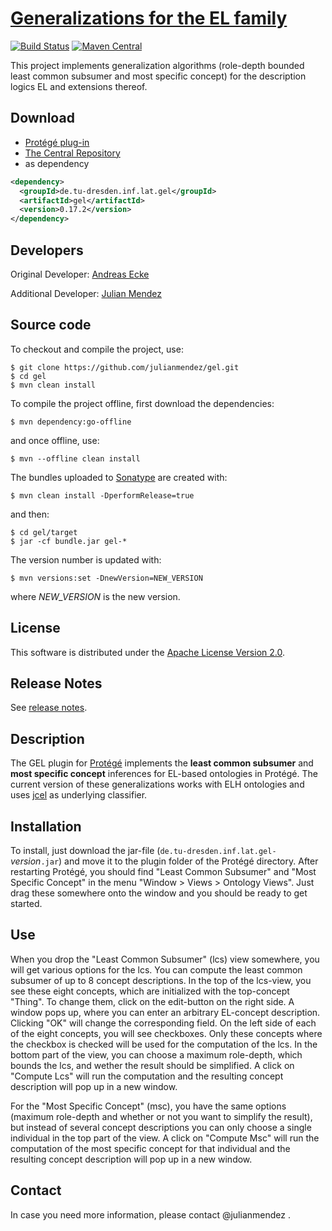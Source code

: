 #  [Generalizations for the EL family](https://julianmendez.github.io/gel)

[![Build Status](https://travis-ci.org/julianmendez/gel.png?branch=master)](https://travis-ci.org/julianmendez/gel)
[![Maven Central](https://maven-badges.herokuapp.com/maven-central/de.tu-dresden.inf.lat.gel/gel/badge.svg)](https://search.maven.org/#search|ga|1|g%3A%22de.tu-dresden.inf.lat.gel%22)

This project implements generalization algorithms (role-depth bounded least common subsumer and most specific concept) for the description logics EL and extensions thereof.

## Download

* [Protégé plug-in](https://sourceforge.net/projects/latitude/files/gel/0.17.2/de.tu-dresden.inf.lat.gel-0.17.2.jar/download)
* [The Central Repository](https://repo1.maven.org/maven2/de/tu-dresden/inf/lat/gel/)
* as dependency

```xml
<dependency>
  <groupId>de.tu-dresden.inf.lat.gel</groupId>
  <artifactId>gel</artifactId>
  <version>0.17.2</version>
</dependency>
```


## Developers

Original Developer: [Andreas Ecke](https://lat.inf.tu-dresden.de/~ecke)

Additional Developer: [Julian Mendez](https://julianmendez.github.io)


## Source code

To checkout and compile the project, use:

```
$ git clone https://github.com/julianmendez/gel.git
$ cd gel
$ mvn clean install
```

To compile the project offline, first download the dependencies:

```
$ mvn dependency:go-offline
```

and once offline, use:

```
$ mvn --offline clean install
```

The bundles uploaded to [Sonatype](https://oss.sonatype.org/) are created with:

```
$ mvn clean install -DperformRelease=true
```

and then:

```
$ cd gel/target
$ jar -cf bundle.jar gel-*
```

The version number is updated with:

```
$ mvn versions:set -DnewVersion=NEW_VERSION
```

where *NEW_VERSION* is the new version.


## License

This software is distributed under the [Apache License Version 2.0](https://www.apache.org/licenses/LICENSE-2.0.txt).


## Release Notes

See [release notes](https://julianmendez.github.io/gel/RELEASE-NOTES.html).


## Description

The GEL plugin for [Protégé](https://protege.stanford.edu/) implements the **least common subsumer** and **most specific concept** inferences for EL-based ontologies in Protégé. The current version of these generalizations works with ELH ontologies and uses [jcel](https://github.com/julianmendez/jcel) as underlying classifier.


## Installation

To install, just download the jar-file (`de.tu-dresden.inf.lat.gel-`*version*`.jar`) and move it to the plugin folder of the Protégé directory. After restarting Protégé, you should find "Least Common Subsumer" and "Most Specific Concept" in the menu "Window > Views > Ontology Views". Just drag these somewhere onto the window and you should be ready to get started.


## Use

When you drop the "Least Common Subsumer" (lcs) view somewhere, you will get various options for the lcs. You can compute the least common subsumer of up to 8 concept descriptions. In the top of the lcs-view, you see these eight concepts, which are initialized with the top-concept "Thing". To change them, click on the edit-button on the right side. A window pops up, where you can enter an arbitrary EL-concept description. Clicking "OK" will change the corresponding field. On the left side of each of the eight concepts, you will see checkboxes. Only these concepts where the checkbox is checked will be used for the computation of the lcs. In the bottom part of the view, you can choose a maximum role-depth, which bounds the lcs, and wether the result should be simplified. A click on "Compute Lcs" will run the computation and the resulting concept description will pop up in a new window.

For the "Most Specific Concept" (msc), you have the same options (maximum role-depth and whether or not you want to simplify the result), but instead of several concept descriptions you can only choose a single individual in the top part of the view. A click on "Compute Msc" will run the computation of the most specific concept for that individual and the resulting concept description will pop up in a new window.


## Contact

In case you need more information, please contact @julianmendez .

